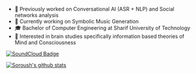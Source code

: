 - 🔭 Previously worked on Conversational AI (ASR + NLP) and Social networks analysis
- 🎹 Currently working on Symbolic Music Generation
- 🎓 Bachelor of Computer Engineering at Sharif University of Technology
- 🧠 Interested in brain studies specifically information based theories of Mind and Consciousness

[![SoundCloud Badge](https://img.shields.io/badge/listen-soundcloud-orange)](https://soundcloud.com/dream-s-catcher)


[![Soroush's github stats](https://github-readme-stats.vercel.app/api?username=s-omranpour&theme=tokyonight&show_icons=true)](https://github.com/anuraghazra/github-readme-stats)
